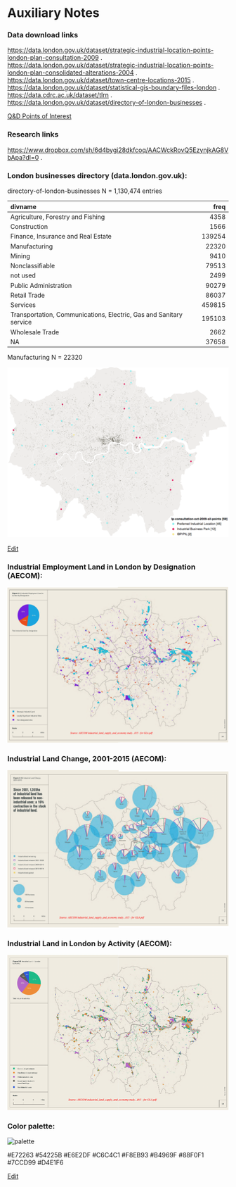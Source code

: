 # Auxiliary Notes

### Data download links
https://data.london.gov.uk/dataset/strategic-industrial-location-points-london-plan-consultation-2009 . 
https://data.london.gov.uk/dataset/strategic-industrial-location-points-london-plan-consolidated-alterations-2004 . 
https://data.london.gov.uk/dataset/town-centre-locations-2015 . 
https://data.london.gov.uk/dataset/statistical-gis-boundary-files-london . 
https://data.cdrc.ac.uk/dataset/tlrn . 
https://data.london.gov.uk/dataset/directory-of-london-businesses . 

<a href="https://npalomin.github.io/madeinlondon/poi.html">Q&D Points of Interest</a>

### Research links
https://www.dropbox.com/sh/6d4bygi28dkfcoq/AACWckRovQ5EzynjkAG8VbApa?dl=0 . 

### London businesses directory (data.london.gov.uk):

directory-of-london-businesses N = 1,130,474 entries

|divname                                                            |   freq|
|:------------------------------------------------------------------|------:|
|Agriculture, Forestry and Fishing                                  |   4358|
|Construction                                                       |   1566|
|Finance, Insurance and Real Estate                                 | 139254|
|Manufacturing                                                      |  22320|
|Mining                                                             |   9410|
|Nonclassifiable                                                    |  79513|
|not used                                                           |   2499|
|Public Administration                                              |  90279|
|Retail Trade                                                       |  86037|
|Services                                                           | 459815|
|Transportation, Communications, Electric, Gas and Sanitary service | 195103|
|Wholesale Trade                                                    |   2662|
|NA                                                                 |  37658|                                    

Manufacturing  N = 22320

![mapman](https://github.com/npalomin/madeinlondon/blob/master/map_man.png)

<a href="https://www.draw.io/?lightbox=1&highlight=0000ff&edit=_blank&layers=1&nav=1&title=map_man.png#Uhttps%3A%2F%2Fraw.githubusercontent.com%2Fnpalomin%2Fmadeinlondon%2Fmaster%2Fmap_man.png">Edit</a>

### Industrial Employment Land in London by Designation (AECOM):

![ind_empl](https://github.com/npalomin/madeinlondon/blob/master/ind_empl_aecom.png)

### Industrial Land Change, 2001-2015 (AECOM):

![ind_empl](https://github.com/npalomin/madeinlondon/blob/master/ind_change_aecom.png)

### Industrial Land in London by Activity (AECOM):

![ind_empl](https://github.com/npalomin/madeinlondon/blob/master/ind_act_aecom.png)

### Color palette:

![palette](https://github.com/npalomin/madeinlondon/blob/master/color%20palette.png)

#E72263
#54225B
#E6E2DF
#C6C4C1
#F8EB93
#B4969F
#88F0F1
#7CCD99
#D4E1F6

<a href="https://www.draw.io/?mode=github#Hnpalomin%2Fmadeinlondon%2Fmaster%2Fcolor%20palette.png">Edit</a>
